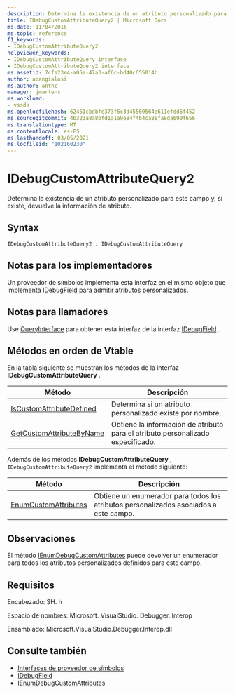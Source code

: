 ```yaml
---
description: Determina la existencia de un atributo personalizado para este campo y, si existe, devuelve la información de atributo.
title: IDebugCustomAttributeQuery2 | Microsoft Docs
ms.date: 11/04/2016
ms.topic: reference
f1_keywords:
- IDebugCustomAttributeQuery2
helpviewer_keywords:
- IDebugCustomAttributeQuery interface
- IDebugCustomAttributeQuery2 interface
ms.assetid: 7cfa23e4-a05a-47a3-af6c-bd40c655014b
author: acangialosi
ms.author: anthc
manager: jmartens
ms.workload:
- vssdk
ms.openlocfilehash: 62461cbdbfe373f6c3d45569564e611efdd6f452
ms.sourcegitcommit: 4b323a8a8bfd1a1a9e84f4b4ca88fa8da690f656
ms.translationtype: MT
ms.contentlocale: es-ES
ms.lasthandoff: 03/05/2021
ms.locfileid: "102160230"
---
```

# <a name="idebugcustomattributequery2"></a>IDebugCustomAttributeQuery2
Determina la existencia de un atributo personalizado para este campo y, si existe, devuelve la información de atributo.

## <a name="syntax"></a>Syntax

```
IDebugCustomAttributeQuery2 : IDebugCustomAttributeQuery
```

## <a name="notes-for-implementers"></a>Notas para los implementadores
 Un proveedor de símbolos implementa esta interfaz en el mismo objeto que implementa [IDebugField](../../../extensibility/debugger/reference/idebugfield.md) para admitir atributos personalizados.

## <a name="notes-for-callers"></a>Notas para llamadores
 Use [QueryInterface](/cpp/atl/queryinterface) para obtener esta interfaz de la interfaz [IDebugField](../../../extensibility/debugger/reference/idebugfield.md) .

## <a name="methods-in-vtable-order"></a>Métodos en orden de Vtable
 En la tabla siguiente se muestran los métodos de la interfaz **IDebugCustomAttributeQuery** .

|Método|Descripción|
|------------|-----------------|
|[IsCustomAttributeDefined](../../../extensibility/debugger/reference/idebugcustomattributequery2-iscustomattributedefined.md)|Determina si un atributo personalizado existe por nombre.|
|[GetCustomAttributeByName](../../../extensibility/debugger/reference/idebugcustomattributequery2-getcustomattributebyname.md)|Obtiene la información de atributo para el atributo personalizado especificado.|

 Además de los métodos **IDebugCustomAttributeQuery** , `IDebugCustomAttributeQuery2` implementa el método siguiente:

|Método|Descripción|
|------------|-----------------|
|[EnumCustomAttributes](../../../extensibility/debugger/reference/idebugcustomattributequery2-enumcustomattributes.md)|Obtiene un enumerador para todos los atributos personalizados asociados a este campo.|

## <a name="remarks"></a>Observaciones
 El método [IEnumDebugCustomAttributes](../../../extensibility/debugger/reference/ienumdebugcustomattributes.md) puede devolver un enumerador para todos los atributos personalizados definidos para este campo.

## <a name="requirements"></a>Requisitos
 Encabezado: SH. h

 Espacio de nombres: Microsoft. VisualStudio. Debugger. Interop

 Ensamblado: Microsoft.VisualStudio.Debugger.Interop.dll

## <a name="see-also"></a>Consulte también
- [Interfaces de proveedor de símbolos](../../../extensibility/debugger/reference/symbol-provider-interfaces.md)
- [IDebugField](../../../extensibility/debugger/reference/idebugfield.md)
- [IEnumDebugCustomAttributes](../../../extensibility/debugger/reference/ienumdebugcustomattributes.md)
